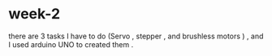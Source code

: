 # week-2
there are 3 tasks I have to do (Servo , stepper , and brushless motors ) , and I used arduino UNO to created them .

